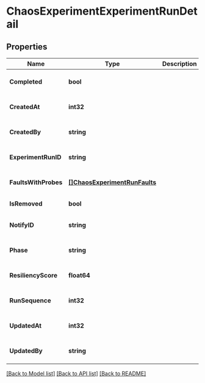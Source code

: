 # ChaosExperimentExperimentRunDetail

## Properties
Name | Type | Description | Notes
------------ | ------------- | ------------- | -------------
**Completed** | **bool** |  | [optional] [default to null]
**CreatedAt** | **int32** |  | [optional] [default to null]
**CreatedBy** | **string** |  | [optional] [default to null]
**ExperimentRunID** | **string** |  | [optional] [default to null]
**FaultsWithProbes** | [**[]ChaosExperimentRunFaults**](chaos_experiment_run.Faults.md) |  | [optional] [default to null]
**IsRemoved** | **bool** |  | [default to null]
**NotifyID** | **string** |  | [optional] [default to null]
**Phase** | **string** |  | [optional] [default to null]
**ResiliencyScore** | **float64** |  | [optional] [default to null]
**RunSequence** | **int32** |  | [optional] [default to null]
**UpdatedAt** | **int32** |  | [optional] [default to null]
**UpdatedBy** | **string** |  | [optional] [default to null]

[[Back to Model list]](../README.md#documentation-for-models) [[Back to API list]](../README.md#documentation-for-api-endpoints) [[Back to README]](../README.md)

